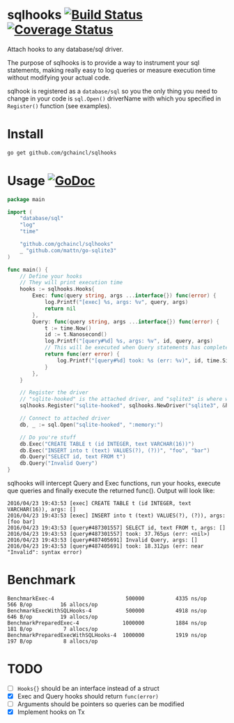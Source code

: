 # sqlhooks [![Build Status](https://travis-ci.org/gchaincl/sqlhooks.svg)](https://travis-ci.org/gchaincl/sqlhooks) [![Coverage Status](https://coveralls.io/repos/github/gchaincl/sqlhooks/badge.svg?branch=master)](https://coveralls.io/github/gchaincl/sqlhooks?branch=master)

Attach hooks to any database/sql driver.

The purpose of sqlhooks is to provide a way to instrument your sql statements, making really easy to log queries or measure execution time without modifying your actual code.

sqlhook is registered as a `database/sql` so you the only thing you need to change in your code is `sql.Open()` driverName with which you specified in `Register()` function (see examples).

# Install
```bash
go get github.com/gchaincl/sqlhooks
```

# Usage [![GoDoc](https://godoc.org/github.com/gchaincl/dotsql?status.svg)](https://godoc.org/github.com/gchaincl/sqlhooks)
```go
package main

import (
	"database/sql"
	"log"
	"time"

	"github.com/gchaincl/sqlhooks"
	_ "github.com/mattn/go-sqlite3"
)

func main() {
	// Define your hooks
	// They will print execution time
	hooks := sqlhooks.Hooks{
		Exec: func(query string, args ...interface{}) func(error) {
			log.Printf("[exec] %s, args: %v", query, args)
			return nil
		},
		Query: func(query string, args ...interface{}) func(error) {
			t := time.Now()
			id := t.Nanosecond()
			log.Printf("[query#%d] %s, args: %v", id, query, args)
			// This will be executed when Query statements has completed
			return func(err error) {
				log.Printf("[query#%d] took: %s (err: %v)", id, time.Since(t), err)
			}
		},
	}

	// Register the driver
	// "sqlite-hooked" is the attached driver, and "sqlite3" is where we're attaching to
	sqlhooks.Register("sqlite-hooked", sqlhooks.NewDriver("sqlite3", &hooks))

	// Connect to attached driver
	db, _ := sql.Open("sqlite-hooked", ":memory:")

	// Do you're stuff
	db.Exec("CREATE TABLE t (id INTEGER, text VARCHAR(16))")
	db.Exec("INSERT into t (text) VALUES(?), (?))", "foo", "bar")
	db.Query("SELECT id, text FROM t")
	db.Query("Invalid Query")
}
```

sqlhooks will intercept Query and Exec functions, run your hooks, execute que queries and finally execute the returned func(). Output will look like:
```
2016/04/23 19:43:53 [exec] CREATE TABLE t (id INTEGER, text VARCHAR(16)), args: []
2016/04/23 19:43:53 [exec] INSERT into t (text) VALUES(?), (?)), args: [foo bar]
2016/04/23 19:43:53 [query#487301557] SELECT id, text FROM t, args: []
2016/04/23 19:43:53 [query#487301557] took: 37.765µs (err: <nil>)
2016/04/23 19:43:53 [query#487405691] Invalid Query, args: []
2016/04/23 19:43:53 [query#487405691] took: 18.312µs (err: near "Invalid": syntax error)
```

# Benchmark
```
BenchmarkExec-4                    	  500000	      4335 ns/op	     566 B/op	      16 allocs/op
BenchmarkExecWithSQLHooks-4        	  500000	      4918 ns/op	     646 B/op	      19 allocs/op
BenchmarkPreparedExec-4            	 1000000	      1884 ns/op	     181 B/op	       7 allocs/op
BenchmarkPreparedExecWithSQLHooks-4	 1000000	      1919 ns/op	     197 B/op	       8 allocs/op
```

# TODO
- [ ] `Hooks{}` should be an interface instead of a struct
- [x] Exec and Query hooks should return `func(error)`
- [ ] Arguments should be pointers so queries can be modified
- [x] Implement hooks on Tx
